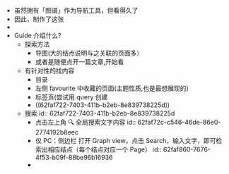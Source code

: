 - 虽然拥有「图谱」作为导航工具，但看得久了
- 因此，制作了这张
-
- Guide 介绍什么?
	- 探索方法
		- 导图(大的结点说明与之关联的页面多）
		- 或者是随便点开一篇文章,开始看
	- 有针对性的找内容
		- 目录
		- 左侧 favourite 中收藏的页面(主题性质,也是最想展现的)
		- 标签页(尝试用 query 创建
		- ((62faf722-7403-411b-b2eb-8e839738225d))
	- 搜索
	  id:: 62faf722-7403-411b-b2eb-8e839738225d
		- 点击左上角 🔍 全局搜索文字内容
		  id:: 62faf72c-c546-46de-86e0-2774192b8eec
		- 仅 PC：侧边栏 打开 Graph view，点击 Search，输入文字，即可检索出相应结点（每个结点对应一个 Page）
		  id:: 62faf860-7676-4f53-b09f-88be96b16936
		-